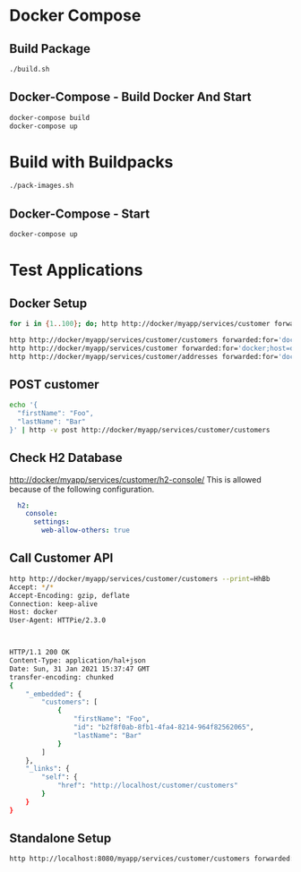 # Docker Compose
## Build Package
```bash
./build.sh
``` 
## Docker-Compose - Build Docker And Start 
```bash
docker-compose build
docker-compose up
```

# Build with Buildpacks
```bash
./pack-images.sh
``` 
## Docker-Compose - Start
```bash
docker-compose up
```

# Test Applications
## Docker Setup
```bash
for i in {1..100}; do; http http://docker/myapp/services/customer forwarded:for='docker;host=docker' ; done
```

```bash
http http://docker/myapp/services/customer/customers forwarded:for='docker.me;host=docker.me' --print=HhBb
http http://docker/myapp/services/customer forwarded:for='docker;host=docker' --print=HhBb
http http://docker/myapp/services/customer/addresses forwarded:for='docker;host=docker' --print=HhBb

```


## POST customer 

```bash
echo '{
  "firstName": "Foo",
  "lastName": "Bar"
}' | http -v post http://docker/myapp/services/customer/customers
```

## Check H2 Database
[http://docker/myapp/services/customer/h2-console/](http://docker/myapp/services/customer/h2-console/)
This is allowed because of the following configuration.
```yaml
  h2:
    console:
      settings:
        web-allow-others: true
```
## Call Customer API
```bash
http http://docker/myapp/services/customer/customers --print=HhBb
Accept: */*
Accept-Encoding: gzip, deflate
Connection: keep-alive
Host: docker
User-Agent: HTTPie/2.3.0



HTTP/1.1 200 OK
Content-Type: application/hal+json
Date: Sun, 31 Jan 2021 15:37:47 GMT
transfer-encoding: chunked
{
    "_embedded": {
        "customers": [
            {
                "firstName": "Foo",
                "id": "b2f8f0ab-8fb1-4fa4-8214-964f82562065",
                "lastName": "Bar"
            }
        ]
    },
    "_links": {
        "self": {
            "href": "http://localhost/customer/customers"
        }
    }
}
```


## Standalone Setup
```bash
http http://localhost:8080/myapp/services/customer/customers forwarded:for='docker;host=docker' --print=HhBb
```

